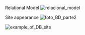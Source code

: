 Relational Model
![relacional_model](https://github.com/Andrxwwww/DB_project-part2/assets/117539407/87db0997-9a64-4ab4-aec0-18467ac67883)

Site appearance
![foto_BD_parte2](https://github.com/Andrxwwww/DB_project-part2/assets/117539407/a6a37fa7-eb48-4d6b-b8d5-269f1a56bd74)

![example_of_DB_site](https://github.com/Andrxwwww/DB_project-part2/assets/117539407/674c203d-a9d1-49a0-9add-63ecd922d200)
